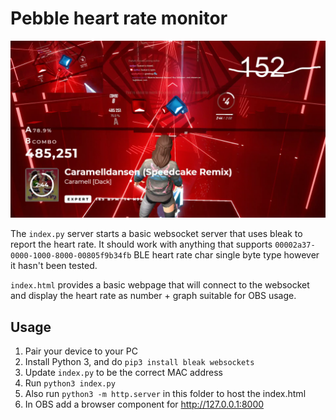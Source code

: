 Pebble heart rate monitor
==

![](example.png)

The `index.py` server starts a basic websocket server that uses bleak to report the heart rate. It should work with anything that supports `00002a37-0000-1000-8000-00805f9b34fb` BLE heart rate char single byte type however it hasn't been tested.

`index.html` provides a basic webpage that will connect to the websocket and display the heart rate as number + graph suitable for OBS usage.

## Usage
1. Pair your device to your PC
1. Install Python 3, and do `pip3 install bleak websockets`
1. Update `index.py` to be the correct MAC address
1. Run `python3 index.py`
1. Also run `python3 -m http.server` in this folder to host the index.html
1. In OBS add a browser component for http://127.0.0.1:8000